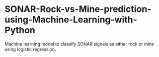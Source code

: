 # SONAR-Rock-vs-Mine-prediction-using-Machine-Learning-with-Python
Machine learning model to classify SONAR signals as either rock or mine using logistic regression.
